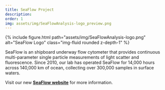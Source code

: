 ```yaml
---
title: SeaFlow Project
description:
order: 1
img: assets/img/SeaFlowAnalysis-logo_preview.png
---
```

{% include figure.html path="assets/img/SeaFlowAnalysis-logo.png" alt="SeaFlow Logo" class="img-fluid rounded z-depth-1" %}

SeaFlow is an shipboard underway flow cytometer that provides continuous multi-parameter single particle measurements of light scatter and fluorescence. Since 2010, our lab has operated SeaFlow for 14,000 hours across 140,000 km of ocean, collecting over 300,000 samples in surface waters.

Visit our new **[SeaFlow website](https://seaflow.netlify.com/)** for more information.
